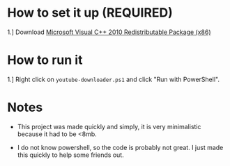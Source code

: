 # How to set it up (REQUIRED)

1.] Download [Microsoft Visual C++ 2010 Redistributable Package (x86)](https://www.microsoft.com/en-US/download/details.aspx?id=5555)

# How to run it

1.] Right click on `youtube-downloader.ps1` and click "Run with PowerShell".

# Notes

- This project was made quickly and simply, it is very minimalistic because it had to be <8mb.

- I do not know powershell, so the code is probably not great. I just made this quickly to help some friends out.